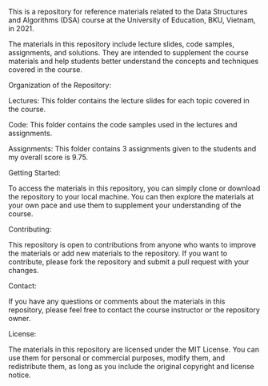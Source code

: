This is a repository for reference materials related to the Data Structures and Algorithms (DSA) course at the University of Education, BKU, Vietnam, in 2021.

The materials in this repository include lecture slides, code samples, assignments, and solutions. They are intended to supplement the course materials and help students better understand the concepts and techniques covered in the course.

Organization of the Repository:

Lectures: This folder contains the lecture slides for each topic covered in the course.

Code: This folder contains the code samples used in the lectures and assignments.

Assignments: This folder contains 3 assignments given to the students and my overall score is 9.75.

Getting Started:

To access the materials in this repository, you can simply clone or download the repository to your local machine. You can then explore the materials at your own pace and use them to supplement your understanding of the course.

Contributing:

This repository is open to contributions from anyone who wants to improve the materials or add new materials to the repository. If you want to contribute, please fork the repository and submit a pull request with your changes.

Contact:

If you have any questions or comments about the materials in this repository, please feel free to contact the course instructor or the repository owner.

License:

The materials in this repository are licensed under the MIT License. You can use them for personal or commercial purposes, modify them, and redistribute them, as long as you include the original copyright and license notice.
